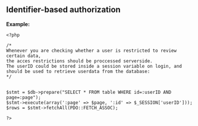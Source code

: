 
Identifier-based authorization
-------

**Example:**


    <?php

	/* 
	Whenever you are checking whether a user is restricted to review certain data,
	the acces restrictions should be proccessed serverside.
	The userID could be stored inside a session variable on login, and should be used to retrieve userdata from the database:
	*/
	

	$stmt = $db->prepare("SELECT * FROM table WHERE id=:userID AND page=:page");
	$stmt->execute(array(':page' => $page, ':id' => $_SESSION['userID']));
	$rows = $stmt->fetchAll(PDO::FETCH_ASSOC);
	
	?>


	
